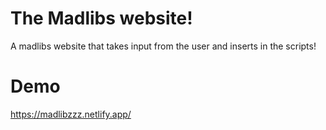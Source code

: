 # The Madlibs website!

A madlibs website that takes input from the user and inserts in the scripts!

# Demo

https://madlibzzz.netlify.app/
